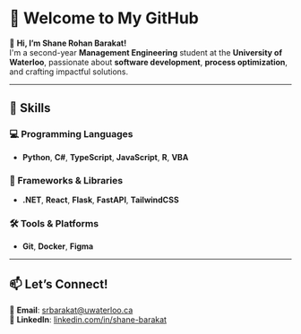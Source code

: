 # 🌌 Welcome to My GitHub  

👋 **Hi, I’m Shane Rohan Barakat!**  
I'm a second-year **Management Engineering** student at the **University of Waterloo**, passionate about **software development**, **process optimization**, and crafting impactful solutions.

---

## 🔧 Skills  

### 💻 Programming Languages  
- **Python**, **C#**, **TypeScript**, **JavaScript**, **R**, **VBA**  

### 🚀 Frameworks & Libraries  
- **.NET**, **React**, **Flask**, **FastAPI**, **TailwindCSS**  

### 🛠️ Tools & Platforms  
- **Git**, **Docker**, **Figma**  

---

## 📫 Let’s Connect!  
📧 **Email**: [srbarakat@uwaterloo.ca](mailto:srbarakat@uwaterloo.ca)  
💼 **LinkedIn**: [linkedin.com/in/shane-barakat](https://linkedin.com/in/shane-barakat)  
